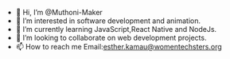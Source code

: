 - 👋 Hi, I’m @Muthoni-Maker
- 👀 I’m interested in software development and animation.
- 🌱 I’m currently learning JavaScript,React Native and NodeJs.
- 💞️ I’m looking to collaborate on web development projects.
- 📫 How to reach me Email:esther.kamau@womentechsters.org

<!---
Muthoni-Maker/Muthoni-Maker is a ✨ special ✨ repository because its `README.md` (this file) appears on your GitHub profile.
You can click the Preview link to take a look at your changes.
--->
